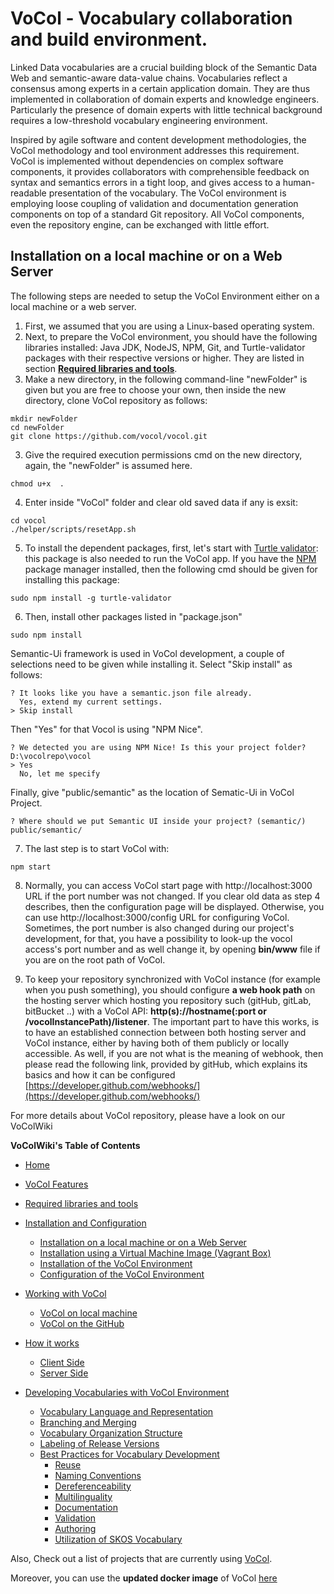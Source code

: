 
VoCol - Vocabulary collaboration and build environment.
=====

Linked Data vocabularies are a crucial building block of the Semantic Data Web and semantic-aware data-value chains.
Vocabularies  reflect a consensus among experts in a certain application domain. 
They are thus implemented in collaboration of domain experts and knowledge engineers. Particularly the presence of domain experts with little technical background requires a low-threshold vocabulary engineering environment.

Inspired by agile software and content development methodologies, the VoCol methodology and tool environment addresses this requirement. 
VoCol is implemented without dependencies on complex software components, it provides collaborators with comprehensible feedback on syntax and semantics errors in a tight loop, and gives access to a human-readable presentation of the vocabulary. 
The VoCol environment is employing loose coupling of validation and documentation generation components on top of a standard Git repository. 
All VoCol components, even the repository engine, can be exchanged with little effort. 


## Installation on a local machine or on a Web Server

The following steps are needed to setup the VoCol Environment either on a local machine or a web server.

1. First, we assumed that you are using a Linux-based operating system.
1. Next, to prepare the VoCol environment, you should have the following libraries installed: Java JDK, NodeJS, NPM, Git, and Turtle-validator packages with their respective versions or higher. They are listed in section **[Required libraries and tools](https://github.com/vocol/vocol/wiki/Required-libraries-and-tools)**. 
2. Make a new directory, in the following command-line "newFolder" is given but you are free to choose your own, then inside the new directory, clone VoCol repository as follows:
```
mkdir newFolder
cd newFolder
git clone https://github.com/vocol/vocol.git
```
3. Give the required execution permissions cmd on the new directory, again, the "newFolder" is assumed here.
```
chmod u+x  .
```
4. Enter inside "VoCol" folder and clear old saved data if any is exsit:
```
cd vocol
./helper/scripts/resetApp.sh
```
5. To install the dependent packages, first, let's start with [Turtle validator](https://github.com/IDLabResearch/TurtleValidator): this package is also needed to run the VoCol app. If you have the [NPM](https://www.npmjs.com/get-npm) package manager installed, then the following cmd should be given for installing this package:
```
sudo npm install -g turtle-validator
````
6. Then, install other packages listed in "package.json" 
```
sudo npm install
```
Semantic-Ui framework is used in VoCol development, a couple of selections need to be given while installing it. 
Select "Skip install" as follows: 
```
? It looks like you have a semantic.json file already.
  Yes, extend my current settings.
> Skip install
```
Then "Yes" for that Vocol is using "NPM Nice".
```
? We detected you are using NPM Nice! Is this your project folder? D:\vocolrepo\vocol
> Yes
  No, let me specify
```
Finally, give "public/semantic" as the location of Sematic-Ui in VoCol Project.
```
? Where should we put Semantic UI inside your project? (semantic/) public/semantic/
```
7. The last step is to start VoCol with:
```
npm start
```
8. Normally, you can access VoCol start page with http://localhost:3000 URL if the port number was not changed. If you clear old data as step 4 describes, then the configuration page will be displayed. Otherwise, you can use http://localhost:3000/config URL for configuring VoCol. Sometimes, the port number is also changed during our project's development, for that, you have a possibility to look-up the vocol access's port number and as well change it, by opening **bin/www** file if you are on the root path of VoCol.

9. To keep your repository synchronized with VoCol instance (for example when you push something), you should configure **a web hook path** on the hosting server which hosting you repository such (gitHub, gitLab, bitBucket ..) with a VoCol API: **http(s)://hostname(:port or /vocolInstancePath)/listener**. The important part to have this works, is to have an established connection between both hosting server and VoCol instance, either by having both of them publicly or locally accessible. As well, if you are not what is the meaning of webhook, then please read the following link, provided by gitHub, which explains its basics and how it can be configured [https://developer.github.com/webhooks/](https://developer.github.com/webhooks/) 

For more details about VoCol repository, please have a look on our VoColWiki

**VoColWiki's Table of Contents**
  - [Home](https://github.com/vocol/vocol/wiki) 
  - [VoCol Features](https://github.com/vocol/vocol/wiki/VoCol-Features)
  - [Required libraries and tools](https://github.com/vocol/vocol/wiki/Required-libraries-and-tools)
  - [Installation and Configuration](https://github.com/vocol/vocol/wiki/Installation-and-Configuration/)
      - [Installation on a local machine or on a Web Server](https://github.com/vocol/vocol/wiki/Installation-and-Configuration#installation-on-a-web-server)
      - [Installation using a Virtual Machine Image (Vagrant Box)](https://github.com/vocol/vocol/wiki/Installation-and-Configuration#installation-using-a-virtual-machine-image-vagrant-box)
      - [Installation of the VoCol Environment](https://github.com/vocol/vocol/wiki/Installation-and-Configuration#installation-and-configuration-of-vocol-environment)
      - [Configuration of the VoCol Environment](https://github.com/vocol/vocol/wiki/Installation-and-Configuration#configuration-of-the-vocol-environment)
  - [Working with VoCol](https://github.com/vocol/vocol/wiki/Working-with-VoCol)
      - [VoCol on local machine](https://github.com/vocol/vocol/wiki/Working-with-VoCol#vocol-on-local-machine)
      - [VoCol on the GitHub](https://github.com/vocol/vocol/wiki/Working-with-VoCol#vocol-on-the-github)

  - [How it works](https://github.com/vocol/vocol/wiki/How-it-works)
    - [Client Side](https://github.com/vocol/vocol/wiki/How-it-works#client-side)
    - [Server Side](https://github.com/vocol/vocol/wiki/How-it-works#server-side) 
 
- [Developing Vocabularies with VoCol Environment](https://github.com/vocol/vocol/wiki/Developing-Vocabularies-with-VoCol-Environment)
    - [Vocabulary Language and Representation](https://github.com/vocol/vocol/wiki/Developing-Vocabularies-with-VoCol-Environment#vocabulary-language-and-representation)
    - [Branching and Merging](https://github.com/vocol/vocol/wiki/Developing-Vocabularies-with-VoCol-Environment#branching-and-merging)
    - [Vocabulary Organization Structure](https://github.com/vocol/vocol/wiki/Developing-Vocabularies-with-VoCol-Environment#vocabulary-organization-structure)
    - [Labeling of Release Versions](https://github.com/vocol/vocol/wiki/Developing-Vocabularies-with-VoCol-Environment#labeling-of-release-versions)
  - [Best Practices for Vocabulary Development](https://github.com/vocol/vocol/wiki/Developing-Vocabularies-with-VoCol-Environment#best-practices-for-vocabulary-development)
    - [Reuse](#reuse)
    - [Naming Conventions](https://github.com/vocol/vocol/wiki/Developing-Vocabularies-with-VoCol-Environment#naming-conventions)
    - [Dereferenceability](https://github.com/vocol/vocol/wiki/Developing-Vocabularies-with-VoCol-Environment#dereferenceability)
    - [Multilinguality](https://github.com/vocol/vocol/wiki/Developing-Vocabularies-with-VoCol-Environment#multilinguality)
    - [Documentation](https://github.com/vocol/vocol/wiki/Developing-Vocabularies-with-VoCol-Environment#documentation)
    - [Validation](https://github.com/vocol/vocol/wiki/Developing-Vocabularies-with-VoCol-Environment#validation)
    - [Authoring](https://github.com/vocol/vocol/wiki/Developing-Vocabularies-with-VoCol-Environment#authoring)
    - [Utilization of SKOS Vocabulary](https://github.com/vocol/vocol/wiki/Developing-Vocabularies-with-VoCol-Environment#utilization-of-skos-vocabulary)
    
Also, Check out a list of projects that are currently using [VoCol](http://vocol.iais.fraunhofer.de/).

Moreover, you can use the **updated docker image** of VoCol [here](https://hub.docker.com/r/ahemid/newvocol/)

